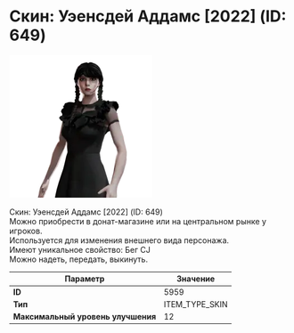 # Скин: Уэенсдей Аддамс [2022] (ID: 649)

![Item Image](../img/5959.webp?raw=true)

Скин: Уэенсдей Аддамс [2022] (ID: 649)<br>Можно приобрести в донат-магазине или на центральном рынке у игроков.<br>Используется для изменения внешнего вида персонажа. <br>Имеют уникальное свойство: Бег CJ<br>Можно надеть, передать, выкинуть.


| Параметр | Значение |
|----------|----------|
| **ID** | 5959 |
| **Тип** | ITEM_TYPE_SKIN |
| **Максимальный уровень улучшения** | 12 |

